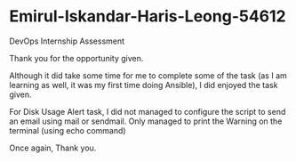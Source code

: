 # Emirul-Iskandar-Haris-Leong-54612

DevOps Internship Assessment

Thank you for the opportunity given. 

Although it did take some time for me to complete some of the task (as I am learning as well, it was my first time doing Ansible), I did enjoyed the task given.

For Disk Usage Alert task, I did not managed to configure the script to send an email using mail or sendmail. Only managed to print the Warning on the terminal (using echo command)

Once again, Thank you.
